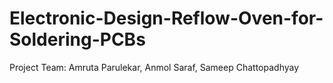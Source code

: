 # Electronic-Design-Reflow-Oven-for-Soldering-PCBs

Project Team: Amruta Parulekar, Anmol Saraf, Sameep Chattopadhyay
